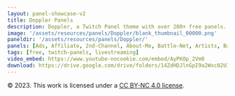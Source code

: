 ```yaml
---
layout: panel-showcase-v2 
title: Doppler Panels 
description: Doppler, a Twitch Panel theme with over 200+ free panels. 
image: '/assets/resources/panels/Doppler/blank_thumbnail_00000.png'
paneldir: '/assets/resources/panels/Doppler/'
panels: [Ads, Affiliate, 2nd-Channel, About-Me, Battle-Net, Artists, Background, ArtStation, Birthday, BTTV, Calendar, Blog, Charity, Chat-Rules, Clips, Channel-Points, Emotes, Fanmail, Donate, Editor, Friends, Games, Gear, FAQ, Hardware, Hive, Hall-of-Fame, Hall-of-Shame, Ko-Fi, Languages, Leaderboard, Links, Music, Mastadon, Merch, Mods, New-Channel, P.O, Partners, My-Shop, Sponsorships, Subscribe, Support, TikTok, Perks, Playlist, Pronouns, Rules]
tags: [free, twitch-panels, livestreaming]
video_embed: https://www.youtube-nocookie.com/embed/AyPKOp_2Vm0
download: https://drive.google.com/drive/folders/14ZdHDJlnGpI9a2Wxc02UIuXAb6q-Nqx5?usp=share_link
---
```


© 2023. This work is licensed under a [CC BY-NC 4.0 license](https://creativecommons.org/licenses/by-nc/4.0/).